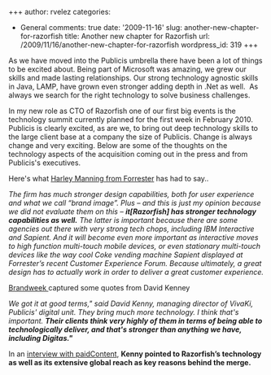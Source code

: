 +++
author: rvelez
categories:
- General
comments: true
date: '2009-11-16'
slug: another-new-chapter-for-razorfish
title: Another new chapter for Razorfish
url: /2009/11/16/another-new-chapter-for-razorfish
wordpress_id: 319
+++


As we have moved into the Publicis umbrella there have been a lot of things to be excited about. Being part of Microsoft was amazing, we grew our skills and made lasting relationships. Our strong technology agnostic skills in Java, LAMP, have grown even stronger adding depth in .Net as well.  As always we search for the right technology to solve business challenges.

In my new role as CTO of Razorfish one of our first big events is the technology summit currently planned for the first week in February 2010. Publicis is clearly excited, as are we, to bring out deep technology skills to the large client base at a company the size of Publicis. Change is always change and very exciting. Below are some of the thoughts on the technology aspects of the acquisition coming out in the press and from Publicis's executives.

Here's what [Harley Manning from Forrester](http://blogs.forrester.com/customer_experience/2009/08/sold-on-publicis-groupe-buying-razorfish.html) has had to say..

_The firm has much stronger design capabilities, both for user experience and what we call “brand image”. Plus – and this is just my opinion because we did not evaluate them on this – **it[Razorfish] has stronger technology capabilities as well.**
The latter is important because there are some agencies out there with very strong tech chops, including IBM Interactive and Sapient. And it will become even more important as interactive moves to high function multi-touch mobile devices, or even stationary multi-touch devices like the way cool Coke vending machine Sapient displayed at Forrester’s recent Customer Experience Forum. Because ultimately, a great design has to actually work in order to deliver a great customer experience._

[Brandweek ](http://www.brandweek.com/bw/content_display/news-and-features/digital/e3i019254ba53a538a34ebc69a1027266fc)captured some quotes from David Kenney

_We got it at good terms," said David Kenny, managing director of VivaKi, Publicis' digital unit. They bring much more technology. I think that's important. **Their clients think very highly of them in terms of being able to technologically deliver, and that's stronger than anything we have, including Digitas."**_

In an [interview with paidContent](http://paidcontent.org/article/419-publicis-david-kenny-on-razorfish-buy-digital-revs-now-25-percent-of-to/), **Kenny pointed to Razorfish’s technology as well as its extensive global reach as key reasons behind the merge.**


